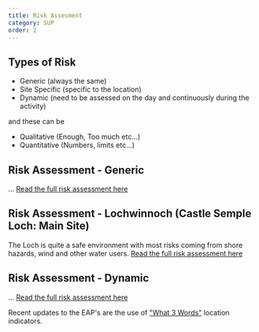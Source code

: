 ```yaml
---
title: Risk Assesment
category: SUP
order: 2
---
```


## Types of Risk
- Generic (always the same)
- Site Specific (specific to the location)
- Dynamic (need to be assessed on the day and continuously during the activity)

and these can be
- Qualitative (Enough, Too much etc...)
- Quantitative (Numbers, limits etc...)

## Risk Assessment - Generic
...
[Read the full risk assessment here](#)

## Risk Assessment - Lochwinnoch (Castle Semple Loch: Main Site)
The Loch is quite a safe environment with most risks coming from shore hazards, wind and other water users.
[Read the full risk assessment here](#)

## Risk Assessment - Dynamic
...
[Read the full risk assessment here](#)





Recent updates to the EAP's are the use of ["What 3 Words"](https://what3words.com) location indicators.

